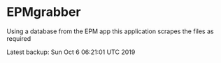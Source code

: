 # EPMgrabber
Using a database from the EPM app this application scrapes the files as required


Latest backup: Sun Oct 6 06:21:01 UTC 2019
